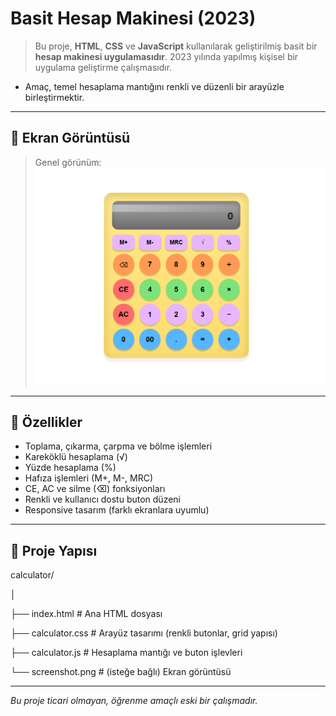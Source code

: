 # Basit Hesap Makinesi (2023)

> Bu proje, **HTML**, **CSS** ve **JavaScript** kullanılarak geliştirilmiş basit bir **hesap makinesi uygulamasıdır**.
> 2023 yılında yapılmış kişisel bir uygulama geliştirme çalışmasıdır.
- Amaç, temel hesaplama mantığını renkli ve düzenli bir arayüzle birleştirmektir.

---

## 📸 Ekran Görüntüsü 
> Genel görünüm:  
> ![Ekran Görüntüsü](calculator.jpg)

---

## 🧠 Özellikler
- Toplama, çıkarma, çarpma ve bölme işlemleri  
- Kareköklü hesaplama (√)  
- Yüzde hesaplama (%)  
- Hafıza işlemleri (M+, M-, MRC)  
- CE, AC ve silme (⌫) fonksiyonları  
- Renkli ve kullanıcı dostu buton düzeni  
- Responsive tasarım (farklı ekranlara uyumlu)

---

## 📂 Proje Yapısı

calculator/

│

├── index.html # Ana HTML dosyası

├── calculator.css # Arayüz tasarımı (renkli butonlar, grid yapısı)

├── calculator.js # Hesaplama mantığı ve buton işlevleri

└── screenshot.png # (isteğe bağlı) Ekran görüntüsü

---

*Bu proje ticari olmayan, öğrenme amaçlı eski bir çalışmadır.*

